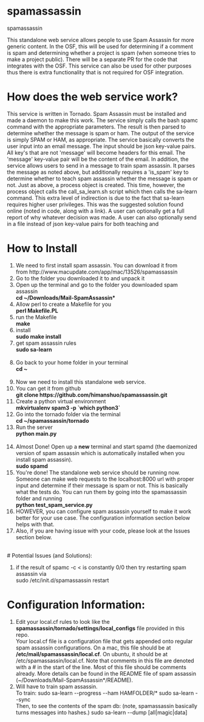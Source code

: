 # spamassassin
spamassassin


This standalone web service allows people to use Spam Assassin for more generic content. In the OSF, this will be used
for determining if a comment is spam and determining whether a project is spam (when someone tries to make a project
public). There will be a separate PR for the code that integrates with the OSF. This service can also be used for
other purposes thus there is extra functionality that is not required for OSF integration.

<h1>How does the web service work?</h1>
This service is written in Tornado. Spam Assassin must be installed and made a daemon to make this work.
The service simply calls the bash spamc command with the appropriate parameters. The result is then parsed
to determine whether the message is spam or ham. The output of the service is simply SPAM or HAM, as appropriate.
The service basically converts the user input into an email message. The input should be json key-value pairs. All
key's that are not 'message' will become headers for this email. The 'message' key-value pair will be the content of the
email. In addition, the service allows users to send in a message to train spam assassin. It parses the message as
noted above, but additionally requires a 'is_spam' key to determine whether to teach spam assassin whether the message
is spam or not. Just as above, a process object is created. This time, however, the process object calls the
call_sa_learn.sh script which then calls the sa-learn command. This extra level of indirection is due to the fact that
sa-learn requires higher user privileges. This was the suggested solution found online (noted in code, along with a
link). A user can optionally get a full report of why whatever decision was made. A user can also optionally send in a
file instead of json key-value pairs for both teaching and

<h1>How to Install</h1>
<ol>
<li>We need to first install spam assassin. You can download it from <br/> from http://www.macupdate.com/app/mac/13526/spamassassin </li>
<li>Go to the folder you downloaded it to and unpack it</li>
<li>Open up the terminal and go to the folder you downloaded spam assassin<br/> <b>cd ~/Downloads/Mail-SpamAssassin*</b></li>
<li>Allow perl to create a Makefile for you<br/> <b>perl Makefile.PL </b></li>
<li>run the Makefile<br/><b> make</b></li>
<li>install<br/> <b>sudo make install</b></li>
<li>get spam assassin rules<br/><b> sudo sa-learn</b></li>
<br/>
<li>Go back to your home folder in your terminal<br/><b> cd ~ </b></li>
<br/>
<li>Now we need to install this standalone web service.</li>
<li>You can get it from github<br/><b> git clone https://github.com/himanshuo/spamassassin.git </b></li>
<li>Create a python virtual environment<br/> <b> mkvirtualenv spam3 -p `which python3` </b></li>
<li>Go into the tornado folder via the terminal<br/><b> cd ~/spamassassin/tornado </b></li>
<li>Run the server<br/><b> python main.py </b></li>
<br/>
<li>Almost Done! Open up a <b>new</b> terminal and start spamd (the daemonized version of spam assassin which is automatically installed
when you install spam assassin). <br/>
<b>sudo spamd</b>
</li>
<li>You're done! The standalone web service should be running now. Someone can make web requests to the localhost:8000
url with proper input and determine if their message is spam or not. This is basically what the tests do. You can run
them by going into the spamassassin folder and running<br/><b> python test_spam_service.py  </b></li>


<li>HOWEVER, you can configure spam assassin yourself to make it work better for your use case. The configuration
information section below helps with that.</li>
<li>Also, if you are having issue with your code, please look at the Issues section below. </li>
</ol>


<br/>
# Potential Issues (and Solutions):
<ol>
<li> if the result of spamc -c < <filename> is constantly 0/0 then try restarting spam assassin via <br/>
    sudo /etc/init.d/spamassassin restart </li>
</ol>


# Configuration Information:
<ol>
<li> Edit your local.cf rules to look like the <b>spamassassin/tornado/settings/local_configs</b> file provided in this
repo. <br/> Your local.cf file is a configuration file that gets appended onto regular spam assassin configurations. On a mac, this
file should be at <b>/etc/mail/spamassassin/local.cf</b>. On ubuntu, it should be at /etc/spamassassin/local.cf. Note that
comments in this file are denoted with a # in the start of the line. Most of this file should be comments already.
More details can be found in the README file of spam assassin (~/Downloads/Mail-SpamAssassin*/README).

<li> Will have to train spam assassin.</li>
    To train:
    sudo sa-learn --progress --ham HAMFOLDER/*
    sudo sa-learn --sync
    <br/>
    Then, to see the contents of the spam db: (note, spamassassin basically turns messages into hashes.)
    sudo sa-learn --dump [all|magic|data]
</ol>